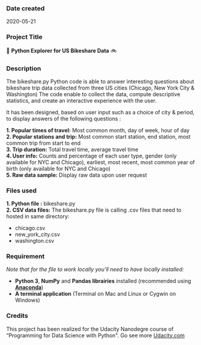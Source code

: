 ### Date created
2020-05-21

### Project Title
:snake: **Python Explorer for US Bikeshare Data** :bike:

### Description
The bikeshare.py Python code is able to answer interesting questions about bikeshare trip data collected from three US cities (Chicago, New York City & Washington)
The code enable to collect the data, compute descriptive statistics, and create an interactive experience with the user.

It has been designed, based on user input such as a choice of city & period, to display answers of the following questions :

**1. Popular times of travel:** Most common month, day of week, hour of day  
**2. Popular stations and trip:** Most common start station, end station, most common trip from start to end  
**3. Trip duration:** Total travel time, average travel time  
**4. User info:** Counts and percentage of each user type, gender (only available for NYC and Chicago), earliest, most recent, most common year of birth (only available for NYC and Chicago)  
**5. Raw data sample:** Display raw data upon user request  

### Files used
**1. Python file :** bikeshare.py  
**2. CSV data files:** The bikeshare.py file is calling .csv files that need to hosted in same directory:  
- chicago.csv
- new_york_city.csv
- washington.csv

### Requirement
*Note that for the file to work locally you’ll need to have locally installed:*
- **Python 3**, **NumPy** and **Pandas librairies** installed (recommended using [**Anaconda**](https://www.anaconda.com/products/individual))
- **A terminal application** (Terminal on Mac and Linux or Cygwin on Windows)

### Credits
This project has been realized for the Udacity Nanodegre course of “Programming for Data Science with Python".
Go see more [Udacity.com](https://www.udacity.com/course/programming-for-data-science-nanodegree--nd104)
